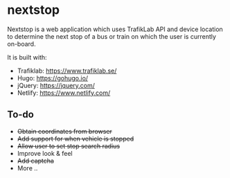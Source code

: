 # nextstop

Nextstop is a web application which uses TrafikLab API and device location to determine the next stop of a bus or train on which the user is currently on-board.

It is built with:
- Trafiklab: https://www.trafiklab.se/
- Hugo: https://gohugo.io/
- jQuery: https://jquery.com/
- Netlify: https://www.netlify.com/

## To-do
- ~~Obtain coordinates from browser~~
- ~~Add support for when vehicle is stopped~~
- ~~Allow user to set stop search radius~~
- Improve look & feel
- ~~Add captcha~~
- More ..
